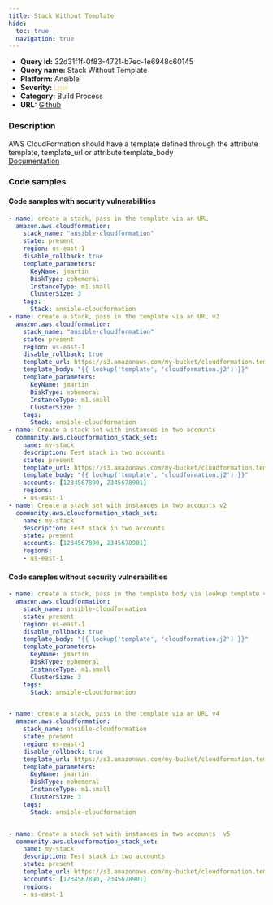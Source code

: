 ```yaml
---
title: Stack Without Template
hide:
  toc: true
  navigation: true
---
```


<style>
  .highlight .hll {
    background-color: #ff171742;
  }
  .md-content {
    max-width: 1100px;
    margin: 0 auto;
  }
</style>

-   **Query id:** 32d31f1f-0f83-4721-b7ec-1e6948c60145
-   **Query name:** Stack Without Template
-   **Platform:** Ansible
-   **Severity:** <span style="color:#edd57e">Low</span>
-   **Category:** Build Process
-   **URL:** [Github](https://github.com/Checkmarx/kics/tree/master/assets/queries/ansible/aws/stack_without_template)

### Description
AWS CloudFormation should have a template defined through the attribute template, template_url or attribute template_body<br>
[Documentation](https://docs.ansible.com/ansible/latest/collections/amazon/aws/cloudformation_module.html)

### Code samples
#### Code samples with security vulnerabilities
```yaml title="Positive test num. 1 - yaml file" hl_lines="40 2 30 15"
- name: create a stack, pass in the template via an URL
  amazon.aws.cloudformation:
    stack_name: "ansible-cloudformation"
    state: present
    region: us-east-1
    disable_rollback: true
    template_parameters:
      KeyName: jmartin
      DiskType: ephemeral
      InstanceType: m1.small
      ClusterSize: 3
    tags:
      Stack: ansible-cloudformation
- name: create a stack, pass in the template via an URL v2
  amazon.aws.cloudformation:
    stack_name: "ansible-cloudformation"
    state: present
    region: us-east-1
    disable_rollback: true
    template_url: https://s3.amazonaws.com/my-bucket/cloudformation.template
    template_body: "{{ lookup('template', 'cloudformation.j2') }}"
    template_parameters:
      KeyName: jmartin
      DiskType: ephemeral
      InstanceType: m1.small
      ClusterSize: 3
    tags:
      Stack: ansible-cloudformation
- name: Create a stack set with instances in two accounts
  community.aws.cloudformation_stack_set:
    name: my-stack
    description: Test stack in two accounts
    state: present
    template_url: https://s3.amazonaws.com/my-bucket/cloudformation.template
    template_body: "{{ lookup('template', 'cloudformation.j2') }}"
    accounts: [1234567890, 2345678901]
    regions:
    - us-east-1
- name: Create a stack set with instances in two accounts v2
  community.aws.cloudformation_stack_set:
    name: my-stack
    description: Test stack in two accounts
    state: present
    accounts: [1234567890, 2345678901]
    regions:
    - us-east-1

```


#### Code samples without security vulnerabilities
```yaml title="Negative test num. 1 - yaml file"
- name: create a stack, pass in the template body via lookup template v3
  amazon.aws.cloudformation:
    stack_name: ansible-cloudformation
    state: present
    region: us-east-1
    disable_rollback: true
    template_body: "{{ lookup('template', 'cloudformation.j2') }}"
    template_parameters:
      KeyName: jmartin
      DiskType: ephemeral
      InstanceType: m1.small
      ClusterSize: 3
    tags:
      Stack: ansible-cloudformation


- name: create a stack, pass in the template via an URL v4
  amazon.aws.cloudformation:
    stack_name: ansible-cloudformation
    state: present
    region: us-east-1
    disable_rollback: true
    template_url: https://s3.amazonaws.com/my-bucket/cloudformation.template
    template_parameters:
      KeyName: jmartin
      DiskType: ephemeral
      InstanceType: m1.small
      ClusterSize: 3
    tags:
      Stack: ansible-cloudformation


- name: Create a stack set with instances in two accounts  v5
  community.aws.cloudformation_stack_set:
    name: my-stack
    description: Test stack in two accounts
    state: present
    template_url: https://s3.amazonaws.com/my-bucket/cloudformation.template
    accounts: [1234567890, 2345678901]
    regions:
    - us-east-1

```
